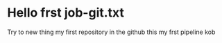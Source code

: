# Hello frst job-git.txt
Try to new thing
my first repository in the github
this my frst pipeline kob
